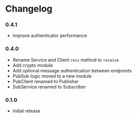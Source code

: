 Changelog
=========

### 0.4.1

* Improve authenticator performance


### 0.4.0

* Rename Service and Client `recv` method to `receive`
* Add crypto module
* Add optional message authentication between endpoints
* PubSub logic moved to a new module
* PubClient renamed to Publisher
* SubService renamed to Subscriber

### 0.1.0

* Initial release